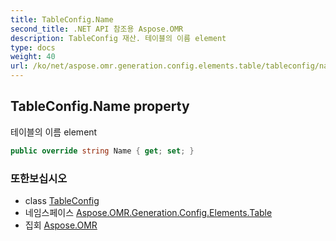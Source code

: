 ```yaml
---
title: TableConfig.Name
second_title: .NET API 참조용 Aspose.OMR
description: TableConfig 재산. 테이블의 이름 element
type: docs
weight: 40
url: /ko/net/aspose.omr.generation.config.elements.table/tableconfig/name/
---
```

## TableConfig.Name property

테이블의 이름 element

```csharp
public override string Name { get; set; }
```

### 또한보십시오

* class [TableConfig](../)
* 네임스페이스 [Aspose.OMR.Generation.Config.Elements.Table](../../tableconfig/)
* 집회 [Aspose.OMR](../../../)


